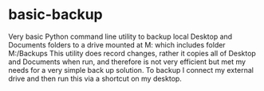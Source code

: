 # basic-backup
Very basic Python command line utility to backup local Desktop and Documents folders to a drive mounted at M: which includes folder M:/Backups
This utility does record changes, rather it copies all of Desktop and Documents when run, and therefore is not very efficient but met my needs for a very simple back up solution.
To backup I connect my external drive and then run this via a shortcut on my desktop.
